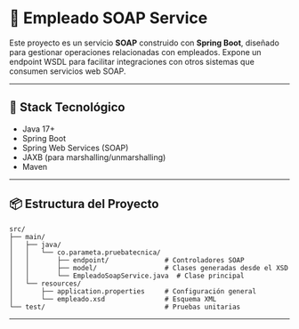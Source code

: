 # 🧼 Empleado SOAP Service

Este proyecto es un servicio **SOAP** construido con **Spring Boot**, diseñado para gestionar operaciones relacionadas con empleados. Expone un endpoint WSDL para facilitar integraciones con otros sistemas que consumen servicios web SOAP.

---

## 🚀 Stack Tecnológico

- Java 17+
- Spring Boot
- Spring Web Services (SOAP)
- JAXB (para marshalling/unmarshalling)
- Maven

---

## 📦 Estructura del Proyecto

```text
src/
├── main/
│   ├── java/
│   │   └── co.parameta.pruebatecnica/
│   │       ├── endpoint/              # Controladores SOAP
│   │       ├── model/                 # Clases generadas desde el XSD
│   │       └── EmpleadoSoapService.java  # Clase principal
│   └── resources/
│       ├── application.properties     # Configuración general
│       └── empleado.xsd               # Esquema XML
└── test/                              # Pruebas unitarias
```
------

